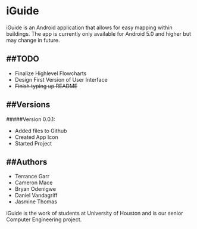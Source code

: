 # iGuide
iGuide is an Android application that allows for easy mapping within buildings. The app is currently
only available for Android 5.0 and higher but may change in future.

##TODO
---
  * Finalize Highlevel Flowcharts 
  * Design First Version of User Interface
  * ~~Finish typing up README~~
 
##Versions
---
#####Version 0.0.1:
  * Added files to Github
  * Created App Icon
  * Started Project

##Authors
---
  * Terrance Garr
  * Cameron Mace
  * Bryan Odenigwe
  * Daniel Vandagriff
  * Jasmine Thomas

iGuide is the work of students at University of Houston and is our senior Computer Engineering project.